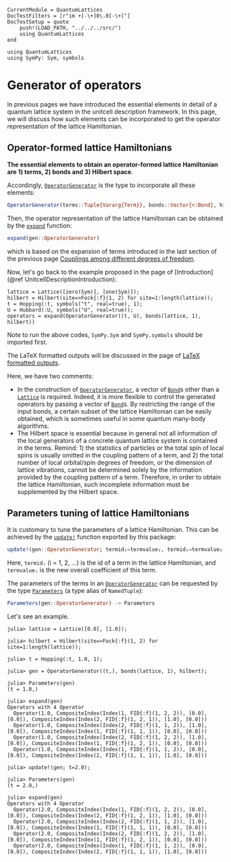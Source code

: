 ```@meta
CurrentModule = QuantumLattices
DocTestFilters = [r"im +[-\+]0\.0[-\+]"]
DocTestSetup = quote
    push!(LOAD_PATH, "../../../src/")
    using QuantumLattices
end
```

```@setup gen
using QuantumLattices
using SymPy: Sym, symbols
```

# Generator of operators

In previous pages we have introduced the essential elements in detail of a quantum lattice system in the unitcell description framework. In this page, we will discuss how such elements can be incorporated to get the operator representation of the lattice Hamiltonian.

## Operator-formed lattice Hamiltonians

**The essential elements to obtain an operator-formed lattice Hamiltonian are 1) terms, 2) bonds and 3) Hilbert space**.

Accordingly, [`OperatorGenerator`](@ref) is the type to incorporate all these elements:
```julia
OperatorGenerator(terms::Tuple{Vararg{Term}}, bonds::Vector{<:Bond}, hilbert::Hilbert)
```
Then, the operator representation of the lattice Hamiltonian can be obtained by the [`expand`](@ref) function:
```julia
expand(gen::OperatorGenerator)
```
which is based on the expansion of terms introduced in the last section of the previous page [Couplings among different degrees of freedom](@ref).

Now, let's go back to the example proposed in the page of [Introduction](@ref UnitcellDescriptionIntroduction):
```@repl gen
lattice = Lattice([zero(Sym)], [one(Sym)]);
hilbert = Hilbert(site=>Fock{:f}(1, 2) for site=1:length(lattice));
t = Hopping(:t, symbols("t", real=true), 1);
U = Hubbard(:U, symbols("U", real=true));
operators = expand(OperatorGenerator((t, U), bonds(lattice, 1), hilbert))
```
Note to run the above codes, `SymPy.Sym` and `SymPy.symbols` should be imported first.

The LaTeX formatted outputs will be discussed in the page of [LaTeX formatted outputs](@ref).

Here, we have two comments:
* In the construction of [`OperatorGenerator`](@ref), a vector of [`Bond`](@ref)s other than a [`Lattice`](@ref) is required. Indeed, it is more flexible to control the generated operators by passing a vector of [`Bond`](@ref)s. By restricting the range of the input bonds, a certain subset of the lattice Hamiltonian can be easily obtained, which is sometimes useful in some quantum many-body algorithms.
* The Hilbert space is essential because in general not all information of the local generators of a concrete quantum lattice system is contained in the terms. Remind: 1) the statistics of particles or the total spin of local spins is usually omitted in the coupling pattern of a term, and 2) the total number of local orbital/spin degrees of freedom, or the dimension of lattice vibrations, cannot be determined solely by the information provided by the coupling pattern of a term. Therefore, in order to obtain the lattice Hamiltonian, such incomplete information must be supplemented by the Hilbert space.

## Parameters tuning of lattice Hamiltonians

It is customary to tune the parameters of a lattice Hamiltonian. This can be achieved by the [`update!`](@ref) function exported by this package:
```julia
update!(gen::OperatorGenerator; termid₁=termvalue₁, termid₁=termvalue₂, ...)
```
Here, `termidᵢ` (i = 1, 2, ...) is the id of a term in the lattice Hamiltonian, and `termvalueᵢ` is the new overall coefficient of this term.

The parameters of the terms in an [`OperatorGenerator`](@ref) can be requested by the type [`Parameters`](@ref) (a type alias of `NamedTuple`):
```julia
Parameters(gen::OperatorGenerator) -> Parameters
```

Let's see an example.
```jldoctest
julia> lattice = Lattice([0.0], [1.0]);

julia> hilbert = Hilbert(site=>Fock{:f}(1, 2) for site=1:length(lattice));

julia> t = Hopping(:t, 1.0, 1);

julia> gen = OperatorGenerator((t,), bonds(lattice, 1), hilbert);

julia> Parameters(gen)
(t = 1.0,)

julia> expand(gen)
Operators with 4 Operator
  Operator(1.0, CompositeIndex(Index(1, FID{:f}(1, 2, 2)), [0.0], [0.0]), CompositeIndex(Index(2, FID{:f}(1, 2, 1)), [1.0], [0.0]))
  Operator(1.0, CompositeIndex(Index(2, FID{:f}(1, 1, 2)), [1.0], [0.0]), CompositeIndex(Index(1, FID{:f}(1, 1, 1)), [0.0], [0.0]))
  Operator(1.0, CompositeIndex(Index(2, FID{:f}(1, 2, 2)), [1.0], [0.0]), CompositeIndex(Index(1, FID{:f}(1, 2, 1)), [0.0], [0.0]))
  Operator(1.0, CompositeIndex(Index(1, FID{:f}(1, 1, 2)), [0.0], [0.0]), CompositeIndex(Index(2, FID{:f}(1, 1, 1)), [1.0], [0.0]))

julia> update!(gen; t=2.0);

julia> Parameters(gen)
(t = 2.0,)

julia> expand(gen)
Operators with 4 Operator
  Operator(2.0, CompositeIndex(Index(1, FID{:f}(1, 2, 2)), [0.0], [0.0]), CompositeIndex(Index(2, FID{:f}(1, 2, 1)), [1.0], [0.0]))
  Operator(2.0, CompositeIndex(Index(2, FID{:f}(1, 1, 2)), [1.0], [0.0]), CompositeIndex(Index(1, FID{:f}(1, 1, 1)), [0.0], [0.0]))
  Operator(2.0, CompositeIndex(Index(2, FID{:f}(1, 2, 2)), [1.0], [0.0]), CompositeIndex(Index(1, FID{:f}(1, 2, 1)), [0.0], [0.0]))
  Operator(2.0, CompositeIndex(Index(1, FID{:f}(1, 1, 2)), [0.0], [0.0]), CompositeIndex(Index(2, FID{:f}(1, 1, 1)), [1.0], [0.0]))
```
